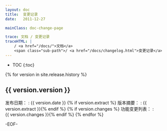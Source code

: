 ```yaml
---
layout: doc
title:  变更记录
date:   2011-12-27

mainClass: doc-change-page

trace: 文档 / 变更记录
traceHTML: |
    / <a href="/docs/">文档</a>
    <span class="sub-path">/ <a href="/docs/changelog.html">变更记录</a></span>
---
```


* TOC
{:toc}

{% for version in site.release.history %}
## {{ version.version }}

发布日期：
:	{{ version.date }}
{% if version.extract %}
版本摘要：
:	{{ version.extract }}{% endif %}
{% if version.changes %}
功能变更列表：
:	
{{ version.changes }}{% endif %}
{% endfor %}

-EOF-